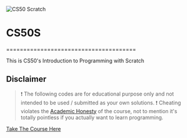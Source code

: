 ![CS50 Scratch](https://github.com/abidsaem/CS50-Scratch-Solutions/assets/158012888/300f5182-ccee-4cf5-a8bf-bb36ee18da06)


# CS50S
======================================

This is CS50's Introduction to Programming with Scratch

Disclaimer
----------

>❗ The following codes are for educational purpose only and not intended to be used / submitted as your own solutions.
>❗ Cheating violates the [Academic Honesty](https://cs50.harvard.edu/scratch/2024/honesty/) of the course, not to mention it's totally pointless if you actually want to learn programming.



[Take The Course Here](https://cs50.harvard.edu/scratch/2024/)
